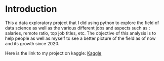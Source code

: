 # Introduction
This a data exploratory project that I did using python to explore the field of data science as well as the various different jobs and aspects such as : salaries, remote ratio, top job titles, etc. The objective of this analysis is to help people as well as myself to see a better picture of the field as of now and its growth since 2020.

Here is the link to my project on kaggle: [Kaggle](https://www.kaggle.com/code/vivihuynh/data-science-eda)
